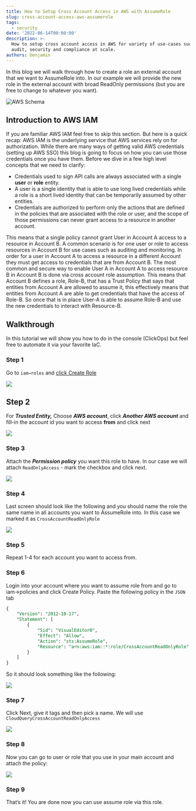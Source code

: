 ```yaml
---
title: How to Setup Cross Account Access in AWS with AssumeRole
slug: cross-account-access-aws-assumerole
tags:
  - security
date: '2022-06-14T00:00:00'
description: >-
  How to setup cross account access in AWS for variety of use-cases such as
  audit, security and compliance at scale.
authors: benjamin
---
```


In this blog we will walk through how to create a role an external account that we want to AssumeRole into. In our example we will provide the new role in the external account with broad ReadOnly permissions (but you are free to change to whatever you want).

![AWS Schema](/img/blog/cross-account-access-aws-assumerole/scheme.png)

## Introduction to AWS IAM

If you are familiar AWS IAM feel free to skip this section. But here is a quick recap: AWS IAM is the underlying service that AWS services rely on for authorization. While there are many ways of getting valid AWS credentials (setting up AWS SSO) this blog is going to focus on how you can use those credentials once you have them. Before we dive in a few high level concepts that we need to clarify:

- Credentials used to sign API calls are always associated with a single **user** or **role** entity.
- A user is a single identity that is able to use long lived credentials while a role is a short lived identity that can be temporarily assumed by other entities.
- Credentials are authorized to perform only the actions that are defined in the policies that are associated with the role or user, and the scope of those permissions can never grant access to a resource in another account.

This means that a single policy cannot grant User in Account A access to a resource in Account B. A common scenario is for one user or role to access resources in Account B for use cases such as auditing and monitoring. In order for a user in Account A to access a resource in a different Account they must get access to credentials that are from Account B. The most common and secure way to enable User A in Account A to access resource B in Account B is done via cross account role assumption. This means that Account B defines a role, Role-B, that has a Trust Policy that says that entities from Account A are allowed to assume it, this effectively means that entities from Account A are able to get credentials that have the access of Role-B. So once that is in place User-A is able to assume Role-B and use the new credentials to interact with Resource-B.

## Walkthrough

In this tutorial we will show you how to do in the console (ClickOps) but feel free to automate it via your favorite IaC.

### Step 1

Go to `iam→roles` and [click Create Role](https://us-east-1.console.aws.amazon.com/iamv2/home?region=us-east-1#/roles/create?step=selectEntities)

![](/img/blog/cross-account-access-aws-assumerole/step1.png)

## Step 2

For **_Trusted Entity,_** Choose **_AWS account_**, click **_Another AWS account_** and fill-in the account id you want to access **from** and click next

![](/img/blog/cross-account-access-aws-assumerole/step2.png)

### Step 3

Attach the **_Permission policy_** you want this role to have. In our case we will attach `ReadOnlyAccess` - mark the checkbox and click next.

![](/img/blog/cross-account-access-aws-assumerole/step3.png)

### Step 4

Last screen should look like the following and you should name the role the same name in all accounts you want to AssumeRole into. In this case we marked it as `CrossAccountReadOnlyRole`

![](/img/blog/cross-account-access-aws-assumerole/step4.png)

### Step 5

Repeat 1-4 for each account you want to access from.

### Step 6

Login into your account where you want to assume role from and go to iam→policies and click Create Policy. Paste the following policy in the `JSON` tab

```sql
{
    "Version": "2012-10-17",
    "Statement": [
        {
            "Sid": "VisualEditor0",
            "Effect": "Allow",
            "Action": "sts:AssumeRole",
            "Resource": "arn:aws:iam::*:role/CrossAccountReadOnlyRole"
        }
    ]
}
```

So it should look something like the following:

![](/img/blog/cross-account-access-aws-assumerole/step6.png)

### Step 7

Click Next, give it tags and then pick a name. We will use `CloudQueryCrossAccountReadOnlyAccess`

![](/img/blog/cross-account-access-aws-assumerole/step7.png)

### Step 8

Now you can go to user or role that you use in your main account and attach the policy:

![](/img/blog/cross-account-access-aws-assumerole/step8.png)

### Step 9

That’s it! You are done now you can use assume role via this role.
